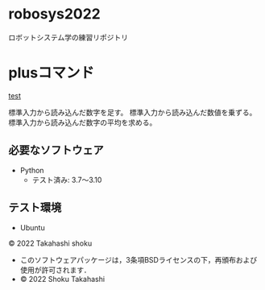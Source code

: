 # robosys2022
ロボットシステム学の練習リポジトリ

# plusコマンド
[test](https://github.com/shokutakahashi/robosys2022/actions/workflows/test.yml/badge.svg)

標準入力から読み込んだ数字を足す。
標準入力から読み込んだ数値を乗ずる。
標準入力から読み込んだ数字の平均を求める。


## 必要なソフトウェア
* Python
  * テスト済み: 3.7〜3.10

## テスト環境
* Ubuntu

© 2022 Takahashi shoku
 * このソフトウェアパッケージは，3条項BSDライセンスの下，再頒布および使用が許可されます．
  * © 2022 Shoku Takahashi
